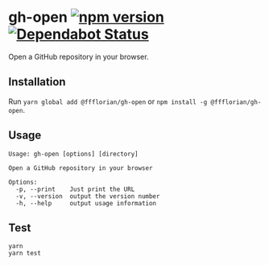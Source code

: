 # gh-open [![npm version](https://img.shields.io/npm/v/@ffflorian/gh-open.svg?style=flat)](https://www.npmjs.com/package/@ffflorian/gh-open) [![Dependabot Status](https://api.dependabot.com/badges/status?host=github&repo=ffflorian/gh-open)](https://dependabot.com)

Open a GitHub repository in your browser.

## Installation

Run `yarn global add @ffflorian/gh-open` or `npm install -g @ffflorian/gh-open`.

## Usage

```
Usage: gh-open [options] [directory]

Open a GitHub repository in your browser

Options:
  -p, --print    Just print the URL
  -v, --version  output the version number
  -h, --help     output usage information
```

## Test

```
yarn
yarn test
```

